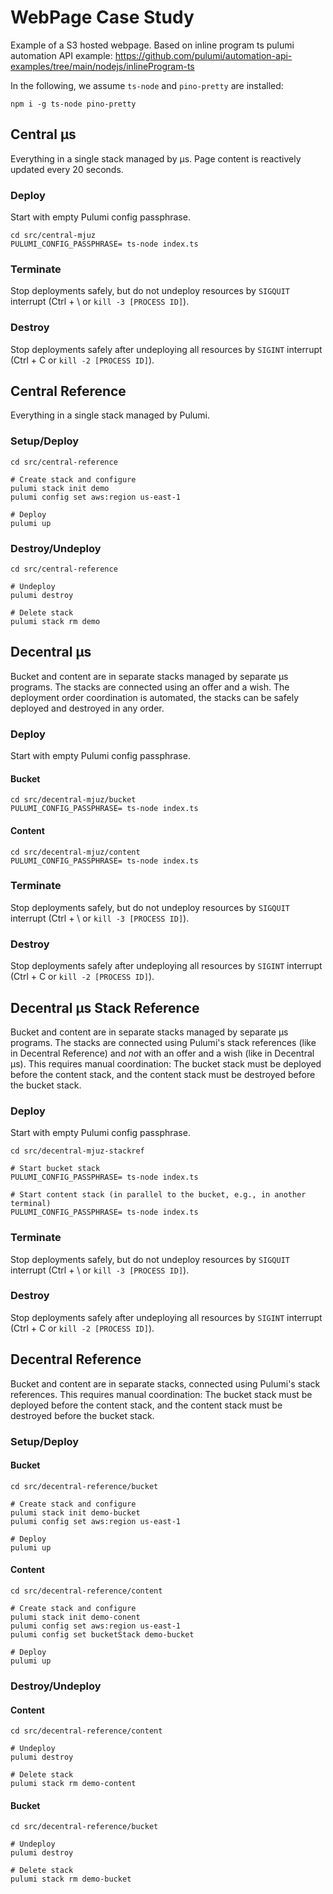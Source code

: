 # WebPage Case Study

Example of a S3 hosted webpage. Based on inline program ts pulumi automation API example: https://github.com/pulumi/automation-api-examples/tree/main/nodejs/inlineProgram-ts

In the following, we assume `ts-node` and `pino-pretty` are installed:

```
npm i -g ts-node pino-pretty
```

## Central µs

Everything in a single stack managed by µs. Page content is reactively updated every 20 seconds.

### Deploy

Start with empty Pulumi config passphrase.

```
cd src/central-mjuz
PULUMI_CONFIG_PASSPHRASE= ts-node index.ts
```

### Terminate

Stop deployments safely, but do not undeploy resources by `SIGQUIT` interrupt (Ctrl + \ or `kill -3 [PROCESS ID]`).

### Destroy

Stop deployments safely after undeploying all resources by `SIGINT` interrupt (Ctrl + C or `kill -2 [PROCESS ID]`).

## Central Reference

Everything in a single stack managed by Pulumi.

### Setup/Deploy

```
cd src/central-reference

# Create stack and configure
pulumi stack init demo
pulumi config set aws:region us-east-1

# Deploy
pulumi up
```

### Destroy/Undeploy

```
cd src/central-reference

# Undeploy
pulumi destroy

# Delete stack
pulumi stack rm demo
```

## Decentral µs

Bucket and content are in separate stacks managed by separate µs programs. The stacks are connected using an offer and a
wish. The deployment order coordination is automated, the stacks can be safely deployed and destroyed in any order.

### Deploy

Start with empty Pulumi config passphrase.

#### Bucket

```
cd src/decentral-mjuz/bucket
PULUMI_CONFIG_PASSPHRASE= ts-node index.ts
```

#### Content

```
cd src/decentral-mjuz/content
PULUMI_CONFIG_PASSPHRASE= ts-node index.ts
```

### Terminate

Stop deployments safely, but do not undeploy resources by `SIGQUIT` interrupt (Ctrl + \ or `kill -3 [PROCESS ID]`).

### Destroy

Stop deployments safely after undeploying all resources by `SIGINT` interrupt (Ctrl + C or `kill -2 [PROCESS ID]`).

## Decentral µs Stack Reference

Bucket and content are in separate stacks managed by separate µs programs. The stacks are connected using Pulumi's stack
references (like in Decentral Reference) and *not* with an offer and a wish (like in Decentral µs). This requires manual
coordination: The bucket stack must be deployed before the content stack, and the content stack must be destroyed before
the bucket stack.

### Deploy

Start with empty Pulumi config passphrase.

```
cd src/decentral-mjuz-stackref

# Start bucket stack
PULUMI_CONFIG_PASSPHRASE= ts-node index.ts

# Start content stack (in parallel to the bucket, e.g., in another terminal)
PULUMI_CONFIG_PASSPHRASE= ts-node index.ts
```

### Terminate

Stop deployments safely, but do not undeploy resources by `SIGQUIT` interrupt (Ctrl + \ or `kill -3 [PROCESS ID]`).

### Destroy

Stop deployments safely after undeploying all resources by `SIGINT` interrupt (Ctrl + C or `kill -2 [PROCESS ID]`).

## Decentral Reference

Bucket and content are in separate stacks, connected using Pulumi's stack references. This requires manual coordination:
The bucket stack must be deployed before the content stack, and the content stack must be destroyed before  the bucket
stack.

### Setup/Deploy

#### Bucket
```
cd src/decentral-reference/bucket

# Create stack and configure
pulumi stack init demo-bucket
pulumi config set aws:region us-east-1

# Deploy
pulumi up
```

#### Content
```
cd src/decentral-reference/content

# Create stack and configure
pulumi stack init demo-conent
pulumi config set aws:region us-east-1
pulumi config set bucketStack demo-bucket

# Deploy
pulumi up
```

### Destroy/Undeploy

#### Content
```
cd src/decentral-reference/content

# Undeploy
pulumi destroy

# Delete stack
pulumi stack rm demo-content
```

#### Bucket
```
cd src/decentral-reference/bucket

# Undeploy
pulumi destroy

# Delete stack
pulumi stack rm demo-bucket
```

